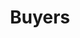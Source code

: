 ---
title: Buyers
longTitle: 'Buyers'
tags:
- gccommon
relatedTerm:
- "[[Purchasing Consumers]]"
use:
- "[[Purchasers]]"
---
